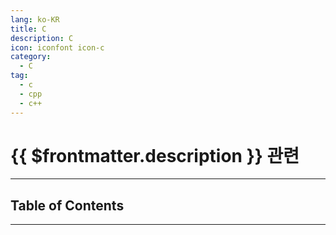 ```yaml
---
lang: ko-KR
title: C
description: C
icon: iconfont icon-c
category: 
  - C
tag: 
  - c
  - cpp
  - c++
---
```


# {{ $frontmatter.description }} 관련



<ShieldsGroup logos="c,vscode"/>

---

## Table of Contents

<ToCLocal basePath="/programming/c/" />

---

<TagLinks />
